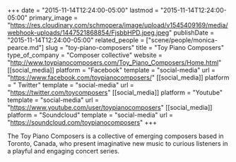 +++
date = "2015-11-14T12:24:00-05:00"
lastmod = "2015-11-14T12:24:00-05:00"
primary_image = "https://res.cloudinary.com/schmopera/image/upload/v1545409169/media/webhook-uploads/1447521868854/FjsbbHPD.jpeg.jpeg"
publishDate = "2015-11-14T12:24:00-05:00"
related_people = ["scene/people/monica-pearce.md"]
slug = "toy-piano-composers"
title = "Toy Piano Composers"
type_of_company = "Composer collective"
website = "http://www.toypianocomposers.com/Toy_Piano_Composers/Home.html"
[[social_media]]
platform = "Facebook"
template = "social-media"
url = "https://www.facebook.com/toypianocomposers/"
[[social_media]]
platform = " Twitter"
template = "social-media"
url = "https://twitter.com/toycomposers"
[[social_media]]
platform = "Youtube"
template = "social-media"
url = "https://www.youtube.com/user/toypianocomposers"
[[social_media]]
platform = "Soundcloud"
template = "social-media"
url = "https://soundcloud.com/toypianocomposers"
+++

The Toy Piano Composers is a collective of emerging composers based in Toronto, Canada, who present imaginative new music to curious listeners in a playful and engaging concert series.
